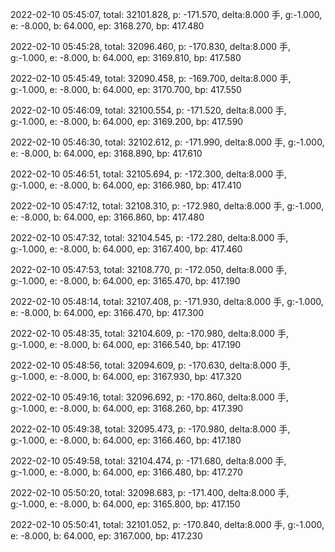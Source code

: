 2022-02-10 05:45:07, total: 32101.828, p: -171.570, delta:8.000 手, g:-1.000, e: -8.000, b: 64.000, ep: 3168.270, bp: 417.480

2022-02-10 05:45:28, total: 32096.460, p: -170.830, delta:8.000 手, g:-1.000, e: -8.000, b: 64.000, ep: 3169.810, bp: 417.580

2022-02-10 05:45:49, total: 32090.458, p: -169.700, delta:8.000 手, g:-1.000, e: -8.000, b: 64.000, ep: 3170.700, bp: 417.550

2022-02-10 05:46:09, total: 32100.554, p: -171.520, delta:8.000 手, g:-1.000, e: -8.000, b: 64.000, ep: 3169.200, bp: 417.590

2022-02-10 05:46:30, total: 32102.612, p: -171.990, delta:8.000 手, g:-1.000, e: -8.000, b: 64.000, ep: 3168.890, bp: 417.610

2022-02-10 05:46:51, total: 32105.694, p: -172.300, delta:8.000 手, g:-1.000, e: -8.000, b: 64.000, ep: 3166.980, bp: 417.410

2022-02-10 05:47:12, total: 32108.310, p: -172.980, delta:8.000 手, g:-1.000, e: -8.000, b: 64.000, ep: 3166.860, bp: 417.480

2022-02-10 05:47:32, total: 32104.545, p: -172.280, delta:8.000 手, g:-1.000, e: -8.000, b: 64.000, ep: 3167.400, bp: 417.460

2022-02-10 05:47:53, total: 32108.770, p: -172.050, delta:8.000 手, g:-1.000, e: -8.000, b: 64.000, ep: 3165.470, bp: 417.190

2022-02-10 05:48:14, total: 32107.408, p: -171.930, delta:8.000 手, g:-1.000, e: -8.000, b: 64.000, ep: 3166.470, bp: 417.300

2022-02-10 05:48:35, total: 32104.609, p: -170.980, delta:8.000 手, g:-1.000, e: -8.000, b: 64.000, ep: 3166.540, bp: 417.190

2022-02-10 05:48:56, total: 32094.609, p: -170.630, delta:8.000 手, g:-1.000, e: -8.000, b: 64.000, ep: 3167.930, bp: 417.320

2022-02-10 05:49:16, total: 32096.692, p: -170.860, delta:8.000 手, g:-1.000, e: -8.000, b: 64.000, ep: 3168.260, bp: 417.390

2022-02-10 05:49:38, total: 32095.473, p: -170.980, delta:8.000 手, g:-1.000, e: -8.000, b: 64.000, ep: 3166.460, bp: 417.180

2022-02-10 05:49:58, total: 32104.474, p: -171.680, delta:8.000 手, g:-1.000, e: -8.000, b: 64.000, ep: 3166.480, bp: 417.270

2022-02-10 05:50:20, total: 32098.683, p: -171.400, delta:8.000 手, g:-1.000, e: -8.000, b: 64.000, ep: 3165.800, bp: 417.150

2022-02-10 05:50:41, total: 32101.052, p: -170.840, delta:8.000 手, g:-1.000, e: -8.000, b: 64.000, ep: 3167.000, bp: 417.230